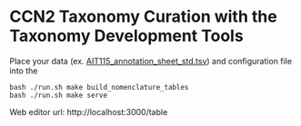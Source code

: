 # CCN2 Taxonomy Curation with the Taxonomy Development Tools

Place your data (ex. [AIT115_annotation_sheet_std.tsv](https://raw.githubusercontent.com/brain-bican/taxonomy-development-tools/main/examples/human_m1/CCN202204130_project_config.yaml)) and configuration file into the 

```
bash ./run.sh make build_nomenclature_tables
bash ./run.sh make serve
```
Web editor url: http://localhost:3000/table